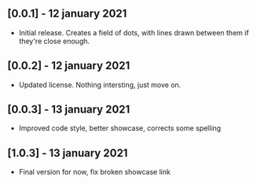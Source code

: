## [0.0.1] - 12 january 2021

* Initial release. Creates a field of dots, with lines drawn between them if they're close enough.

## [0.0.2] - 12 january 2021

* Updated license. Nothing intersting, just move on.

## [0.0.3] - 13 january 2021

* Improved code style, better showcase, corrects some spelling

## [1.0.3] - 13 january 2021

* Final version for now, fix broken showcase link